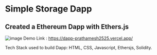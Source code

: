# Simple Storage Dapp
## Created a Ethereum Dapp with Ethers.js
![image](https://user-images.githubusercontent.com/61145586/169602503-72fdd3f7-955c-44dd-8502-1eb5c2bc2987.png)
Demo Link : https://dapp-prathamesh2525.vercel.app/

Tech Stack used to build Dapp:  HTML, CSS, Javascript, Ethersjs, Solidity.
